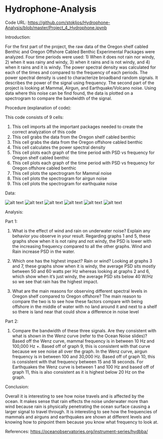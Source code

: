 # Hydrophone-Analysis

Code URL: https://github.com/stokljos/Hydrophone-Analysis/blob/master/Project_4_Hydrophone.ipynb

Introduction:

  For the first part of the project, the raw data of the Oregon shelf cabled Benthic and Oregon Offshore Cabled Benthic 
  Experimental Packages were analyzed. Four time periods were used: 1) When it does not rain nor windy, 2) when it was rainy and windy, 
  3) when it rains and is not windy, and 4) when it rains and it is windy. The power spectral density was calculated for each of the 
  times and compared to the frequency of each periods. The power spectral density is used to characterize broadband random signals. 
  It describes the power of the signal using frequency.
	The second part of the project is looking at Mammal, Airgun, and Earthquake/Volcano noise. Using data where this noise can be find 
  found, the data is plotted on a spectrogram to compare the bandwidth of the signal.
  
Procedure (explanation of code):

This code consists of 9 cells:
1. This cell imports all the important packages needed to create the correct analyzation of this code
2. This cell grabs the data from the Oregon shelf cabled benthic
3. This cell grabs the data from the Oregon offshore cabled benthic
4. This cell calculates the power spectral density 
5. This cell plots each graph of the time period with PSD vs frequency for Oregon shelf cabled benthic
6. This cell plots each graph of the time period with PSD vs frequency for Oregon offshore cabled benthic
7. This cell plots the spectrogram for Mammal noise
8. This cell plots the spectrogram for airgun noise
9. This cell plots the spectrogram for earthquake noise

Data:

![alt text](https://github.com/stokljos/Hydrophone-Analysis/blob/master/2.JPG)
![alt text](https://github.com/stokljos/Hydrophone-Analysis/blob/master/3.JPG)
![alt text](https://github.com/stokljos/Hydrophone-Analysis/blob/master/4.JPG)
![alt text](https://github.com/stokljos/Hydrophone-Analysis/blob/master/5.JPG)
![alt text](https://github.com/stokljos/Hydrophone-Analysis/blob/master/6.JPG)
![alt text](https://github.com/stokljos/Hydrophone-Analysis/blob/master/324.JPG)

Analysis:

Part 1:
1.	What is the effect of wind and rain on underwater noise? Explain any behavior you observe in your result. 
Regarding graphs 1 and 5, these graphs show when it is not rainy and not windy, the PSD is lower with the increasing 
frequency compared to all the other graphs. Wind and Rain increase PSD in the water.

2.	Which one has the highest impact? Rain or wind? 
Looking at graphs 3 and 7, these graphs show when it is windy, the average PSD sits mostly between 50 and 60 watts per
Hz whereas looking at graphs 2 and 6, which show when it’s just windy, the average PSD sits below 40 W/Hz so we see that rain 
has the highest impact.

3.	What are the main reasons for observing different spectral levels in Oregon shelf compared to Oregon offshore? 
The main reason to compare the two is to see how these factors compare with being offshore in the middle of water with no 
land around it and next to a shelf so there is land near that could show a difference in noise level


Part 2:
1.	Compare the bandwidth of these three signals. Are they consistent with what is shown in the Wenz curve 
(refer to the Ocean Noise slides)? 
Based off the Wenz curve, mammal frequency is in between 10 Hz and 100,000 Hz +. Based off of graph 9, this is 
consistent with that curve because we see noise all over the graph. 
In the Wenz curve, airgun frequency is in between 100 and 30,000 Hz. Based off of graph 10, this is consistent with 
that frequency between 15 and 18 seconds.
For Earthquakes the Wenz curve is between 1 and 100 Hz and based off of graph 11, this is also consistent as it is 
highest below 20 Hz on the graph.

Conclusion:

  Overall it is interesting to see how noise travels and is affected by the ocean. It makes sense that rain effects 
  the noise underwater more than wind because rain is physically penetrating the ocean surface causing a larger signal 
  to travel through. It is interesting to see how the frequencies of mammals and airguns and earthquakes are shown at 
  different levels and knowing how to pinpoint them because you know what frequency to look at.
  
References:
https://oceanobservatories.org/instrument-series/hydbba/
